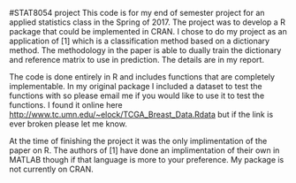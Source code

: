 #STAT8054 project
This code is for my end of semester project for an applied statistics class in the Spring of 2017. The project was to develop a R package that could be implemented in CRAN. I chose to do my project as an application of [1] which is a classification method based on a dictionary method. The methodology in the paper is able to dually train the dictionary and reference matrix to use in prediction. The details are in my report. 

The code is done entirely in R and includes functions that are completely implementable. In my original package I included a dataset to test the functions with so please email me if you would like to use it to test the functions. I found it online here http://www.tc.umn.edu/~elock/TCGA_Breast_Data.Rdata but if the link is ever broken please let me know. 

At the time of finishing the project it was the only implimentation of the paper on R. The authors of [1] have done an implimentation of their own in MATLAB though if that language is more to your preference. My package is not currently on CRAN. 
